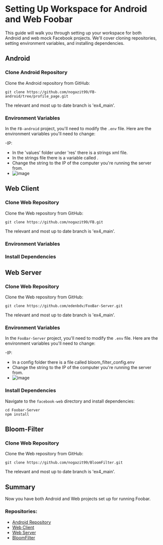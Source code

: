 # Setting Up Workspace for Android and Web Foobar

This guide will walk you through setting up your workspace for both Android and web mock Facebook projects. We'll cover cloning repositories, setting environment variables, and installing dependencies.

## Android

### Clone Android Repository

Clone the Android repository from GitHub:
```
git clone https://github.com/nogazit99/FB-android/tree/profile_page.git
```
The relevant and most up to date branch is 'ex4_main'.

### Environment Variables

In the `FB-android` project, you'll need to modify the `.env` file. Here are the environment variables you'll need to change:

-IP:
  - In the 'values' folder under 'res' there is a strings xml file.
  - In the strings file there is a variable called <string name="base_url">.
  - Change the string to the IP of the computer you're running the server from.
  - ![image](https://github.com/edenbdv/FooBar-Server/assets/148945751/431a5398-fa74-47d4-95ce-3ffd1d1cf013)

## Web Client

### Clone Web Repository

Clone the Web repository from GitHub:

```
git clone https://github.com/nogazit99/FB.git
```
The relevant and most up to date branch is 'ex4_main'.

### Environment Variables


### Install Dependencies


## Web Server

### Clone Web Repository

Clone the Web repository from GitHub:

```
git clone https://github.com/edenbdv/FooBar-Server.git
```
The relevant and most up to date branch is 'ex4_main'.

### Environment Variables

In the `FooBar-Server` project, you'll need to modify the `.env` file. Here are the environment variables you'll need to change:

-IP:
  - In a config folder there is a file called bloom_filter_config.env
  - Change the string to the IP of the computer you're running the server from.
  - ![image](https://github.com/edenbdv/FooBar-Server/assets/148945751/d6da64ee-6bf7-405a-a3bf-201662c5b926)


### Install Dependencies

Navigate to the `facebook-web` directory and install dependencies:

```
cd Foobar-Server
npm install
```

## Bloom-Filter

### Clone Web Repository

Clone the Web repository from GitHub:

```
git clone https://github.com/nogazit99/BloomFilter.git
```
The relevant and most up to date branch is 'ex4_main'.


## Summary

Now you have both Android and Web projects set up for running Foobar.

### Repositories:

- [Android Repository](https://github.com/nogazit99/FB-android/tree/ex4_main)
- [Web Client](https://github.com/nogazit99/FB/tree/ex4_main)
- [Web Server](https://github.com/edenbdv/FooBar-Server/tree/ex4_main)
- [BloomFilter](https://github.com/nogazit99/BloomFilter/tree/ex4_main)

